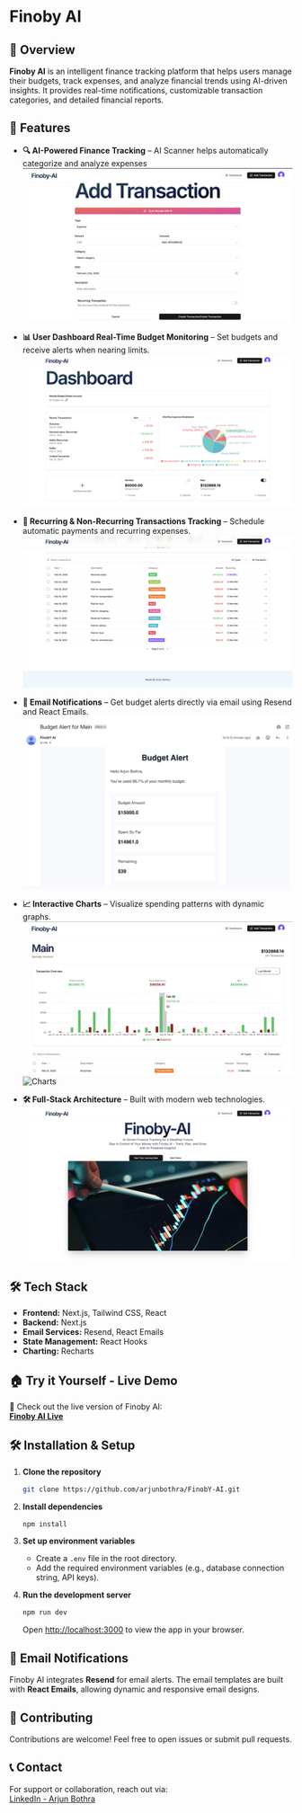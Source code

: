 

# Finoby AI

## 🚀 Overview

**Finoby AI** is an intelligent finance tracking platform that helps users manage their budgets, track expenses, and analyze financial trends using AI-driven insights. It provides real-time notifications, customizable transaction categories, and detailed financial reports.

## 🌟 Features

- **🔍 AI-Powered Finance Tracking** – AI Scanner helps automatically categorize and analyze expenses\
![AI Screenshot](assests/AddTransaction.png)

- **📊 User Dashboard Real-Time Budget Monitoring** – Set budgets and receive alerts when nearing limits.\
![Dashboard](assests/Dashboard.png)

- **📅 Recurring & Non-Recurring Transactions Tracking** – Schedule automatic payments and recurring expenses.\
![Transaction](assests/Transactions.png)

- **📧 Email Notifications** – Get budget alerts directly via email using Resend and React Emails.\
![Email](assests/Email.png)

- **📈 Interactive Charts** – Visualize spending patterns with dynamic graphs.\
  &#x20;
![Chart](assests/Chart1.png) ![Charts](assets/Chart2.png)

- **🛠 Full-Stack Architecture** – Built with modern web technologies.\
![Home Page](assests/Home.png)

## 🛠️ Tech Stack

- **Frontend:** Next.js, Tailwind CSS, React
- **Backend:** Next.js
- **Email Services:** Resend, React Emails
- **State Management:** React Hooks
- **Charting:** Recharts

## 🏠 Try it Yourself - Live Demo

🚀 Check out the live version of Finoby AI:\
[**Finoby AI Live**](https://finoby-ai.vercel.app)

## 🛠️ Installation & Setup

1. **Clone the repository**

   ```sh
   git clone https://github.com/arjunbothra/FinobY-AI.git
   ```

2. **Install dependencies**

   ```sh
   npm install
   ```

3. **Set up environment variables**

   - Create a `.env` file in the root directory.
   - Add the required environment variables (e.g., database connection string, API keys).

4. **Run the development server**

   ```sh
   npm run dev
   ```

   Open [http://localhost:3000](http://localhost:3000) to view the app in your browser.

## 📧 Email Notifications

Finoby AI integrates **Resend** for email alerts. The email templates are built with **React Emails**, allowing dynamic and responsive email designs.

## 🤝 Contributing

Contributions are welcome! Feel free to open issues or submit pull requests.

## 📞 Contact

For support or collaboration, reach out via:\
[LinkedIn - Arjun Bothra](https://www.linkedin.com/in/arjunbothra02)



